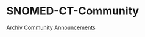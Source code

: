# SNOMED-CT-Community

[Archiv](https://github.com/SabineK82/Archive#)
[Community](https://github.com/SabineK82/Community#)
[Announcements](https://github.com/SabineK82/officialAnnouncements#)
